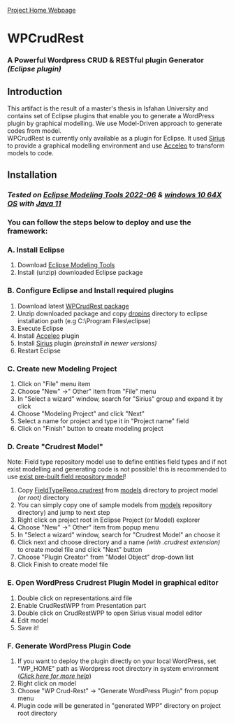 

[Project Home Webpage](https://asadidebuger.github.io/WPCrudRest/)
# WPCrudRest
### A Powerful Wordpress CRUD & RESTful plugin Generator *(Eclipse plugin)*
## Introduction
This artifact is the result of a master's thesis in Isfahan University and contains set of Eclipse plugins that enable you to generate a WordPress plugin by graphical modelling. We use Model-Driven approach to generate codes from model.     
WPCrudRest is currently only available as a plugin for Eclipse. It used [Sirius](https://www.eclipse.org/sirius/) to provide a graphical modelling environment and use [Acceleo](https://www.eclipse.org/acceleo/download.html) to transform models to code.
## Installation 
### *Tested on [Eclipse Modeling Tools 2022-06](https://www.eclipse.org/downloads/packages/release/2022-06/r/eclipse-modeling-tools)  & [windows 10 64X OS](https://www.microsoft.com/en-us/software-download/windows10)  with  [Java 11](https://www.oracle.com/java/technologies/javase/jdk11-archive-downloads.html)*

### You can follow the steps below to deploy and use the framework:
### A. Install Eclipse
1. Download [Eclipse Modeling Tools ](https://www.eclipse.org/downloads/packages/release/2022-06/r/eclipse-modeling-tools)
2. Install (unzip) downloaded Eclipse package

### B. Configure Eclipse and Install required plugins

1. Download latest [WPCrudRest package](https://github.com/asadidebuger/WPCrudRest/releases/latest)
2. Unzip downloaded package and copy [dropins](https://github.com/asadidebuger/WPCrudRest/tree/main/dropins "dropins") directory to eclipse installation path (e.g  C:\Program Files\eclipse)
3. Execute Eclipse
4. Install [Acceleo](https://www.eclipse.org/acceleo/download.html) plugin
5. Install [Sirius](https://www.eclipse.org/sirius/)  plugin *(preinstall in newer versions)*
6. Restart Eclipse

### C. Create new Modeling Project
1. Click on "File" menu item
2. Choose "New" ->" Other" item from "File" menu
3. In "Select a wizard" window, search for "Sirius" group and expand it by click
4. Choose "Modeling Project" and click "Next"
5. Select a name for project and type it in "Project name" field
6. Click on "Finish" button to create modeling project

### D. Create "Crudrest Model"
Note: Field type repository model use to define entities field types and if not exist modelling and generating code is not possible! this is recommended to use [exist pre-built field repository model](https://github.com/asadidebuger/WPCrudRest/blob/main/models/FieldTypeRepo.crudrest)!
1. Copy [FieldTypeRepo.crudrest](https://github.com/asadidebuger/WPCrudRest/blob/main/models/FieldTypeRepo.crudrest "FieldTypeRepo.crudrest") from [models](https://github.com/asadidebuger/WPCrudRest/tree/main/models "models") directory to project model *(or root)* directory
2. You can simply copy one of sample models from [models](https://github.com/asadidebuger/WPCrudRest/tree/main/models) repository directory)  and jump to next step
2. Right click on project root in Eclipse Project (or Model) explorer
3. Choose "New" ->" Other" item from popup menu
4. In "Select a wizard" window,  search for "Crudrest Model" an choose it
5. Click next and choose directory and a name *(with .crudrest extension)* to create model file and click "Next" button
6. Choose "Plugin Creator" from "Model Object" drop-down list
7. Click Finish to create model file

### E. Open WordPress Crudrest Plugin Model in graphical editor
1. Double click on representations.aird file
2. Enable CrudRestWPP from Presentation part
3. Double click on CrudRestWPP to open Sirius visual model editor
4. Edit model
5. Save it!

### F. Generate WordPress Plugin Code

1. If you want to deploy the plugin directly on your local WordPress, set "WP_HOME" path as Wordpress root directory in system environment ([*Click here for more help*](https://dev.to/kapilgorve/set-environment-variable-in-windows-and-wsl-linux-in-terminal-3mg4))
2. Right click on model
3. Choose "WP Crud-Rest" -> "Generate WordPress Plugin" from popup menu
4. Plugin code will be generated in "generated WPP" directory on project root directory
